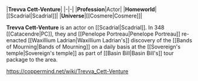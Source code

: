 |**Trevva Cett-Venture**|
|-|-|
|**Profession**|Actor|
|**Homeworld**|[[Scadrial\|Scadrial]]|
|**Universe**|[[Cosmere\|Cosmere]]|

**Trevva Cett-Venture** is an actor on [[Scadrial\|Scadrial]]. In 348 [[Catacendre\|PC]], they and [[Penelope Portreau\|Penelope Portreau]] re-enacted [[Waxillium Ladrian\|Waxillium Ladrian's]] discovery of the [[Bands of Mourning\|Bands of Mourning]] on a daily basis at the [[Sovereign's temple\|Sovereign's temple]] as part of [[Basin Bill\|Basin Bill's]] tour package to the area.



https://coppermind.net/wiki/Trevva_Cett-Venture